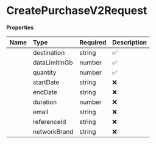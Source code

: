# CreatePurchaseV2Request



**Properties**

| Name | Type | Required | Description |
| :-------- | :----------| :----------| :----------|
    | destination | string | ✅ | ISO representation of the package's destination |
    | dataLimitInGb | number | ✅ | Size of the package in GB. - **Limited Packages** (1, 2, 3, 5, 8, 20GB): supports `duration` or `startDate` / `endDate`. - **Unlimited Packages** (available for Region-3): supports `duration` only. Use **-1** for unlimited.  |
    | quantity | number | ✅ | Number of eSIMs to purchase. |
    | startDate | string | ❌ | Start date of the package validity in the format yyyy-MM-dd. This date can be set to the current day or any day within the next 12 months.  Exactly one of the following must be provided: - Both `startDate` and `endDate` together - Or `duration` alone These options are mutually exclusive — do not include `duration` with `startDate` or `endDate`.  |
    | endDate | string | ❌ | End date of the package validity in the format yyyy-MM-dd. End date can be maximum 90 days after Start date.  Exactly one of the following must be provided: - Both `startDate` and `endDate` together - Or `duration` alone These options are mutually exclusive — do not include `duration` with `startDate` or `endDate`.  |
    | duration | number | ❌ | It designates the number of days the eSIM is valid for within 90-day validity from issuance date.  - **For limited packages** (1, 2, 3, 5, 8, 20GB): The available options are 1, 2, 7, 14, 30 days (following the pricing of 0-30 days) and 90 days (following the pricing of 0-90 days)  - **For unlimited package** (available for Region-3): The available options are for 1, 2, 7, 14, 30 days (following a custom pricing).  Exactly one of the following must be provided:  - Both `startDate` and `endDate` together  - Or `duration` alone  These options are mutually exclusive — do not include `duration` with `startDate` or `endDate`.  |
    | email | string | ❌ | Email address where the purchase confirmation email will be sent (including QR Code & activation steps) |
    | referenceId | string | ❌ | An identifier provided by the partner to link this purchase to their booking or transaction for analytics and debugging purposes. |
    | networkBrand | string | ❌ | Customize the network brand of the issued eSIM. This parameter is accessible to platforms with Diamond tier and requires an alphanumeric string of up to 15 characters. |


